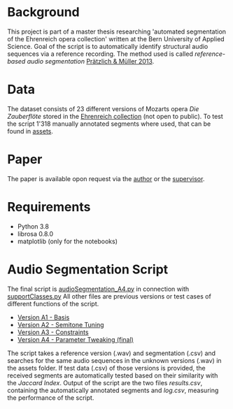 # Background
This project is part of a master thesis researching 'automated segmentation of the Ehrenreich opera collection' written at the Bern University of Applied Science. Goal of the script is to automatically identify  structural audio sequences via a reference recording. The method used is called *reference-based audio segmentation* [Prätzlich & Müller 2013](https://www.researchgate.net/publication/303667411_Freischutz_Digital_a_case_study_for_reference-based_audio_segmentation_of_operas).

# Data
The dataset consists of 23 different versions of Mozarts opera *Die Zauberflöte* stored in the [Ehrenreich collection](https://ehrenreich.bfh.science/data/) (not open to public). To test the script 1'318 manually annotated segments where used, that can be found in [assets](https://github.com/stuberch/audio_segmentation/tree/main/assets).

# Paper
The paper is available opon request via the [author](mailto:christianlukas.stuber@students.bfh.ch) or the [supervisor](mailto:eduard.klein@bfh.ch).

# Requirements
* Python 3.8
* librosa 0.8.0
* matplotlib (only for the notebooks)

# Audio Segmentation Script
The final script is [audioSegmentation_A4.py](https://github.com/stuberch/audio_segmentation/blob/main/audioSegmentation_A4.py) in connection with [supportClasses.py](https://github.com/stuberch/audio_segmentation/blob/main/supportClasses.py) All other files are previous versions or test cases of different functions of the script.

* [Version A1 - Basis](https://github.com/stuberch/audio_segmentation/blob/main/audioSegmentation_A1.py)
* [Version A2 - Semitone Tuning](https://github.com/stuberch/audio_segmentation/blob/main/audioSegmentation_A2.py)
* [Version A3 - Constraints](https://github.com/stuberch/audio_segmentation/blob/main/audioSegmentation_A3.py)
* [Version A4 - Parameter Tweaking (final)](https://github.com/stuberch/audio_segmentation/blob/main/audioSegmentation_A4.py)

The script takes a reference version (.wav) and segmentation (.csv) and searches for the same audio sequences in the unknown versions (.wav) in the assets folder. If test data (.csv) of those versions is provided, the received segments are automatically tested based on their similarity with the *Jaccard Index*. Output of the script are the two files *results.csv*, containing the automatically annotated segments and *log.csv*, measuring the performance of the script.
